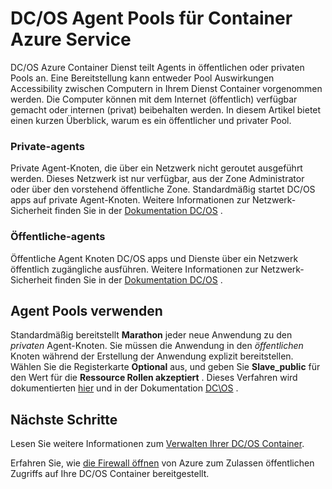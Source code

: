 <properties
   pageTitle="Öffentliche und Private DC/OS Agent Pool ACS | Microsoft Azure"
   description="Wie funktionieren die öffentlichen und privaten Agent Pools mit einem Cluster Azure Container Dienst."
   services="container-service"
   documentationCenter=""
   authors="Thraka"
   manager="timlt"
   editor=""
   tags="acs, azure-container-service"
   keywords="Docker, Container, Micro-Dienste Mesos, Azure"/>

<tags
   ms.service="container-service"
   ms.devlang="na"
   ms.topic="article"
   ms.tgt_pltfrm="na"
   ms.workload="na"
   ms.date="08/16/2016"
   ms.author="timlt"/>

# <a name="dcos-agent-pools-for-azure-container-service"></a>DC/OS Agent Pools für Container Azure Service

DC/OS Azure Container Dienst teilt Agents in öffentlichen oder privaten Pools an. Eine Bereitstellung kann entweder Pool Auswirkungen Accessibility zwischen Computern in Ihrem Dienst Container vorgenommen werden. Die Computer können mit dem Internet (öffentlich) verfügbar gemacht oder internen (privat) beibehalten werden. In diesem Artikel bietet einen kurzen Überblick, warum es ein öffentlicher und privater Pool.

### <a name="private-agents"></a>Private-agents

Private Agent-Knoten, die über ein Netzwerk nicht geroutet ausgeführt werden. Dieses Netzwerk ist nur verfügbar, aus der Zone Administrator oder über den vorstehend öffentliche Zone. Standardmäßig startet DC/OS apps auf private Agent-Knoten. Weitere Informationen zur Netzwerk-Sicherheit finden Sie in der [Dokumentation DC/OS](https://dcos.io/docs/1.7/administration/securing-your-cluster/) .

### <a name="public-agents"></a>Öffentliche-agents

Öffentliche Agent Knoten DC/OS apps und Dienste über ein Netzwerk öffentlich zugängliche ausführen. Weitere Informationen zur Netzwerk-Sicherheit finden Sie in der [Dokumentation DC/OS](https://dcos.io/docs/1.7/administration/securing-your-cluster/) .

## <a name="using-agent-pools"></a>Agent Pools verwenden

Standardmäßig bereitstellt **Marathon** jeder neue Anwendung zu den *privaten* Agent-Knoten. Sie müssen die Anwendung in den *öffentlichen* Knoten während der Erstellung der Anwendung explizit bereitstellen. Wählen Sie die Registerkarte **Optional** aus, und geben Sie **Slave_public** für den Wert für die **Ressource Rollen akzeptiert** . Dieses Verfahren wird dokumentierten [hier](container-service-mesos-marathon-ui.md#deploy-a-docker-formatted-container) und in der Dokumentation [DC\OS](https://dcos.io/docs/1.7/administration/installing/custom/create-public-agent/) .

## <a name="next-steps"></a>Nächste Schritte

Lesen Sie weitere Informationen zum [Verwalten Ihrer DC/OS Container](container-service-mesos-marathon-ui.md).

Erfahren Sie, wie [die Firewall öffnen](container-service-enable-public-access.md) von Azure zum Zulassen öffentlichen Zugriffs auf Ihre DC/OS Container bereitgestellt.